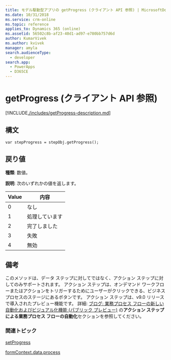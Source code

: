 ```yaml
---
title: モデル駆動型アプリの getProgress (クライアント API 参照) | MicrosoftDocs
ms.date: 10/31/2018
ms.service: crm-online
ms.topic: reference
applies_to: Dynamics 365 (online)
ms.assetid: 56502c8b-af23-40d1-ad97-e780bb757d6d
author: KumarVivek
ms.author: kvivek
manager: amyla
search.audienceType:
  - developer
search.app:
  - PowerApps
  - D365CE
---
```

# <a name="getprogress-client-api-reference"></a>getProgress (クライアント API 参照)



[!INCLUDE[./includes/getProgress-description.md](./includes/getProgress-description.md)]

## <a name="syntax"></a>構文

`var stepProgress = stepObj.getProgress();`

## <a name="return-value"></a>戻り値

**種類**: 数値。 

**説明**: 次のいずれかの値を返します。

|Value |内容|
|--|--|
|0|なし​​|
|1|処理しています|
|2|完了しました|
|3|失敗|
|4|無効|

## <a name="remarks"></a>備考

このメソッドは、データ ステップに対してではなく、アクション ステップに対してのみサポートされます。 アクション ステップは、オンデマンド ワークフローまたはアクションをトリガーするためにユーザーがクリックできる、ビジネス プロセスのステージにあるボタンです。 アクション ステップは、v9.0 リリースで導入されたプレビュー機能です。 詳細: [ブログ: 業務プロセス フローの新しい自動化およびビジュアル化機能 (パブリック プレビュー)](https://blogs.msdn.microsoft.com/crm/2017/10/25/new-automation-and-visualization-features-for-business-process-flows-public-preview/) の**アクション ステップによる業務プロセス フローの自動化**セクションを参照してください。

### <a name="related-topics"></a>関連トピック

[setProgress](setprogress.md)

[formContext.data.process](../../formContext-data-process.md)
 



